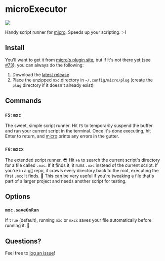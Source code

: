 # microExecutor

![](https://img.shields.io/github/v/release/cadnza/mxc)

Handy script runner for [micro](https://micro-editor.github.io/index.html). Speeds up your scripting. :-)

## Install

You'll want to get it from [micro's plugin site](https://micro-editor.github.io/plugins.html), but if it's not there yet (see [#73](https://github.com/micro-editor/plugin-channel/pull/73)), you can always do the following:

1. Download the [latest release](https://github.com/cadnza/mxc/releases/latest)
2. Place the unzipped `mxc` directory in `~/.config/micro/plug` (create the `plug` directory if it doesn't already exist)

## Commands

### `F5`: `mxc`

The sweet, simple script runner. Hit `F5` to temporarily suspend the buffer and run your current script in the terminal. Once it's done executing, hit Enter to return, and [micro](https://micro-editor.github.io/index.html) prints any errors in the gutter.

### `F6`: `mxcx`

The extended script runner. 😎 Hit `F6` to search the current script's directory for a file called `.mxc`. If it finds it, it runs `.mxc` instead of the current script. If you're in a [git](https://git-scm.com/) repo, it crawls every directory back to the root, executing the first `.mxc` it finds. 🔭 This can be very useful if you're tweaking a file that's part of a larger project and needs another script for testing.

## Options

### `mxc.saveOnRun`

If `true` (default), running `mxc` or `mxcx` saves your file automatically before running it. 💾

## Questions?

Feel free to [log an issue](https://github.com/cadnza/mxc/issues/new)!
